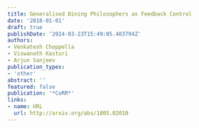 ```yaml
---
title: Generalised Dining Philosophers as Feedback Control
date: '2018-01-01'
draft: true
publishDate: '2024-03-23T15:49:05.483794Z'
authors:
- Venkatesh Choppella
- Viswanath Kasturi
- Arjun Sanjeev
publication_types:
- 'other'
abstract: ''
featured: false
publication: '*CoRR*'
links:
- name: URL
  url: http://arxiv.org/abs/1805.02010
---
```


